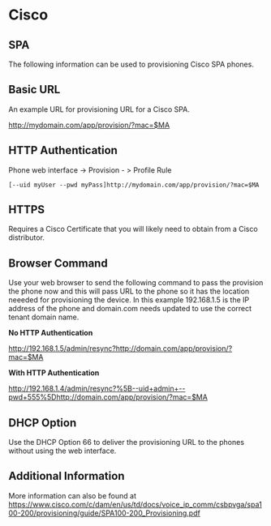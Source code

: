 # Cisco

## SPA

The following information can be used to provisioning Cisco SPA phones.

## Basic URL

An example URL for provisioning URL for a Cisco SPA.

<http://mydomain.com/app/provision/?mac=$MA>

## HTTP Authentication

Phone web interface -\> Provision - \> Profile Rule

    [--uid myUser --pwd myPass]http://mydomain.com/app/provision/?mac=$MA

## HTTPS

Requires a Cisco Certificate that you will likely need to obtain from a
Cisco distributor.

## Browser Command

Use your web browser to send the following command to pass the provision
the phone now and this will pass URL to the phone so it has the location
neeeded for provisioning the device. In this example 192.168.1.5 is the
IP address of the phone and domain.com needs updated to use the correct
tenant domain name.

**No HTTP Authentication**

<http://192.168.1.5/admin/resync?http://domain.com/app/provision/?mac=$MA>

**With HTTP Authentication**

<http://192.168.1.4/admin/resync?%5B--uid+admin+--pwd+555%5Dhttp://domain.com/app/provision/?mac=$MA>

## DHCP Option

Use the DHCP Option 66 to deliver the provisioning URL to the phones
without using the web interface.

## Additional Information

More information can also be found at
<https://www.cisco.com/c/dam/en/us/td/docs/voice_ip_comm/csbpvga/spa100-200/provisioning/guide/SPA100-200_Provisioning.pdf>
